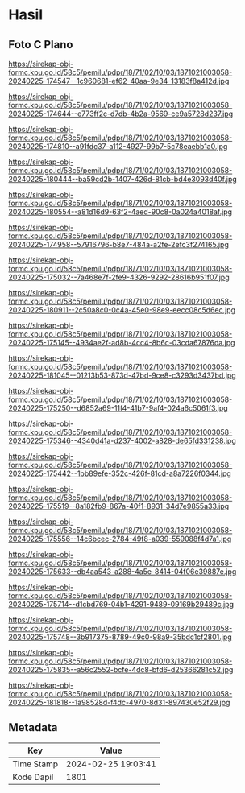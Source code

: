 # Hasil

## Foto C Plano

https://sirekap-obj-formc.kpu.go.id/58c5/pemilu/pdpr/18/71/02/10/03/1871021003058-20240225-174547--1c960681-ef62-40aa-9e34-13183f8a412d.jpg

https://sirekap-obj-formc.kpu.go.id/58c5/pemilu/pdpr/18/71/02/10/03/1871021003058-20240225-174644--e773ff2c-d7db-4b2a-9569-ce9a5728d237.jpg

https://sirekap-obj-formc.kpu.go.id/58c5/pemilu/pdpr/18/71/02/10/03/1871021003058-20240225-174810--a91fdc37-a112-4927-99b7-5c78eaebb1a0.jpg

https://sirekap-obj-formc.kpu.go.id/58c5/pemilu/pdpr/18/71/02/10/03/1871021003058-20240225-180444--ba59cd2b-1407-426d-81cb-bd4e3093d40f.jpg

https://sirekap-obj-formc.kpu.go.id/58c5/pemilu/pdpr/18/71/02/10/03/1871021003058-20240225-180554--a81d16d9-63f2-4aed-90c8-0a024a4018af.jpg

https://sirekap-obj-formc.kpu.go.id/58c5/pemilu/pdpr/18/71/02/10/03/1871021003058-20240225-174958--57916796-b8e7-484a-a2fe-2efc3f274165.jpg

https://sirekap-obj-formc.kpu.go.id/58c5/pemilu/pdpr/18/71/02/10/03/1871021003058-20240225-175032--7a468e7f-2fe9-4326-9292-28616b951f07.jpg

https://sirekap-obj-formc.kpu.go.id/58c5/pemilu/pdpr/18/71/02/10/03/1871021003058-20240225-180911--2c50a8c0-0c4a-45e0-98e9-eecc08c5d6ec.jpg

https://sirekap-obj-formc.kpu.go.id/58c5/pemilu/pdpr/18/71/02/10/03/1871021003058-20240225-175145--4934ae2f-ad8b-4cc4-8b6c-03cda67876da.jpg

https://sirekap-obj-formc.kpu.go.id/58c5/pemilu/pdpr/18/71/02/10/03/1871021003058-20240225-181045--01213b53-873d-47bd-9ce8-c3293d3437bd.jpg

https://sirekap-obj-formc.kpu.go.id/58c5/pemilu/pdpr/18/71/02/10/03/1871021003058-20240225-175250--d6852a69-11f4-41b7-9af4-024a6c5061f3.jpg

https://sirekap-obj-formc.kpu.go.id/58c5/pemilu/pdpr/18/71/02/10/03/1871021003058-20240225-175346--4340d41a-d237-4002-a828-de65fd331238.jpg

https://sirekap-obj-formc.kpu.go.id/58c5/pemilu/pdpr/18/71/02/10/03/1871021003058-20240225-175442--1bb89efe-352c-426f-81cd-a8a7226f0344.jpg

https://sirekap-obj-formc.kpu.go.id/58c5/pemilu/pdpr/18/71/02/10/03/1871021003058-20240225-175519--8a182fb9-867a-40f1-8931-34d7e9855a33.jpg

https://sirekap-obj-formc.kpu.go.id/58c5/pemilu/pdpr/18/71/02/10/03/1871021003058-20240225-175556--14c6bcec-2784-49f8-a039-559088f4d7a1.jpg

https://sirekap-obj-formc.kpu.go.id/58c5/pemilu/pdpr/18/71/02/10/03/1871021003058-20240225-175633--db4aa543-a288-4a5e-8414-04f06e39887e.jpg

https://sirekap-obj-formc.kpu.go.id/58c5/pemilu/pdpr/18/71/02/10/03/1871021003058-20240225-175714--d1cbd769-04b1-4291-9489-09169b29489c.jpg

https://sirekap-obj-formc.kpu.go.id/58c5/pemilu/pdpr/18/71/02/10/03/1871021003058-20240225-175748--3b917375-8789-49c0-98a9-35bdc1cf2801.jpg

https://sirekap-obj-formc.kpu.go.id/58c5/pemilu/pdpr/18/71/02/10/03/1871021003058-20240225-175835--a56c2552-bcfe-4dc8-bfd6-d25366281c52.jpg

https://sirekap-obj-formc.kpu.go.id/58c5/pemilu/pdpr/18/71/02/10/03/1871021003058-20240225-181818--1a98528d-f4dc-4970-8d31-897430e52f29.jpg


## Metadata

| Key        | Value               |
| ---------- | ------------------- |
| Time Stamp | 2024-02-25 19:03:41 |
| Kode Dapil | 1801                |



